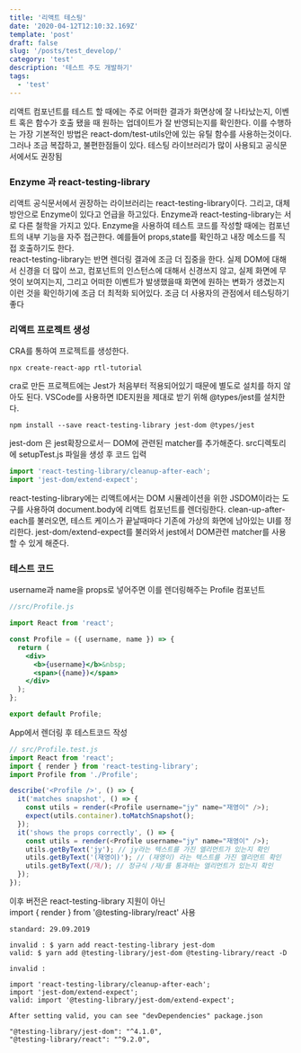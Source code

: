 ```yaml
---
title: '리액트 테스팅'
date: '2020-04-12T12:10:32.169Z'
template: 'post'
draft: false
slug: '/posts/test_develop/'
category: 'test'
description: '테스트 주도 개발하기'
tags:
  - 'test'
---
```


리액트 컴포넌트를 테스트 할 때에는 주로 어떠한 결과가 화면상에 잘 나타났는지, 이벤트 혹은 함수가 호출 됐을 때 원하는 업데이트가 잘 반영되는지를 확인한다.
이를 수행하는 가장 기본적인 방법은 react-dom/test-utils안에 있는 유틸 함수를 사용하는것이다. 그러나 조금 복잡하고, 불편한점들이 있다. 테스팅 라이브러리가 많이 사용되고 공식문서에서도 권장됨

### Enzyme 과 react-testing-library

리액트 공식문서에서 권장하는 라이브러리는 react-testing-library이다. 그리고, 대체방안으로 Enzyme이 있다고 언급을 하고있다.
Enzyme과 react-testing-library는 서로 다른 철학을 가지고 있다. Enzyme을 사용하여 테스트 코드를 작성할 때에는 컴포넌트의 내부 기능을 자주 접근한다. 예를들어 props,state를 확인하고 내장 메소드를 직접 호출하기도 한다.  
react-testing-library는 반면 렌더링 결과에 조금 더 집중을 한다. 실제 DOM에 대해서 신경을 더 많이 쓰고, 컴포넌트의 인스턴스에 대해서 신경쓰지 않고, 실제 화면에 무엇이 보여지는지, 그리고 어떠한 이벤트가 발생했을때 화면에 원하는 변화가 생겼는지 이런 것을 확인하기에 조금 더 최적화 되어있다. 조금 더 사용자의 관점에서 테스팅하기 좋다

### 리액트 프로젝트 생성

CRA를 통하여 프로젝트를 생성한다.

```
npx create-react-app rtl-tutorial
```

cra로 만든 프로젝트에는 Jest가 처음부터 적용되어있기 때문에 별도로 설치를 하지 않아도 된다. VSCode를 사용하면 IDE지원을 제대로 받기 위해 @types/jest를 설치한다.

```
npm install --save react-testing-library jest-dom @types/jest
```

jest-dom 은 jest확장으로서ㅡ DOM에 관련된 matcher를 추가해준다. src디렉토리에 setupTest.js 파일을 생성 후 코드 입력

```js
import 'react-testing-library/cleanup-after-each';
import 'jest-dom/extend-expect';
```

react-testing-library에는 리액트에서는 DOM 시뮬레이션을 위한 JSDOM이라는 도구를 사용하여 document.body에 리액트 컴포넌트를 렌더링한다. clean-up-after-each를 불러오면, 테스트 케이스가 끝날때마다 기존에 가상의 화면에 남아있는 UI를 정리한다.
jest-dom/extend-expect를 불러와서 jest에서 DOM관련 matcher를 사용할 수 있게 해준다.

### 테스트 코드

username과 name을 props로 넣어주면 이를 렌더링해주는 Profile 컴포넌트

```jsx
//src/Profile.js

import React from 'react';

const Profile = ({ username, name }) => {
  return (
    <div>
      <b>{username}</b>&nbsp;
      <span>({name})</span>
    </div>
  );
};

export default Profile;
```

App에서 렌더링 후 테스트코드 작성

```js
// src/Profile.test.js
import React from 'react';
import { render } from 'react-testing-library';
import Profile from './Profile';

describe('<Profile />', () => {
  it('matches snapshot', () => {
    const utils = render(<Profile username="jy" name="재영이" />);
    expect(utils.container).toMatchSnapshot();
  });
  it('shows the props correctly', () => {
    const utils = render(<Profile username="jy" name="재영이" />);
    utils.getByText('jy'); // jy라는 텍스트를 가진 엘리먼트가 있는지 확인
    utils.getByText('(재영이)'); // (재영이) 라는 텍스트를 가진 엘리먼트 확인
    utils.getByText(/재/); // 정규식 /재/를 통과하는 엘리먼트가 있는지 확인
  });
});
```

이후 버전은 react-testing-library 지원이 아닌  
import { render } from '@testing-library/react' 사용

```
standard: 29.09.2019

invalid : $ yarn add react-testing-library jest-dom
valid: $ yarn add @testing-library/jest-dom @testing-library/react -D

invalid :

import 'react-testing-library/cleanup-after-each';
import 'jest-dom/extend-expect';
valid: import '@testing-library/jest-dom/extend-expect';

After setting valid, you can see "devDependencies" package.json

"@testing-library/jest-dom": "^4.1.0",
"@testing-library/react": "^9.2.0",
```
